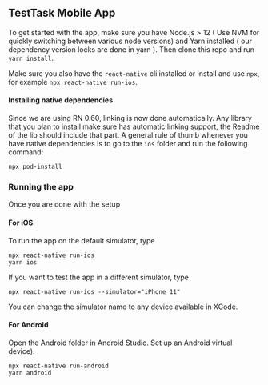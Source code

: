 ## TestTask Mobile App

To get started with the app, make sure you have Node.js > 12 ( Use NVM for quickly switching between various node versions) and Yarn installed ( our dependency version locks are done in yarn ). Then clone this repo and run `yarn install`.

Make sure you also have the `react-native` cli installed or install and use `npx`, for example `npx react-native run-ios`.

#### Installing native dependencies

Since we are using RN 0.60, linking is now done automatically. Any library that you plan to install make sure has automatic linking support, the Readme of the lib should include that part. A general rule of thumb whenever you have native dependencies is to go to the `ios` folder and run the following command:

```
npx pod-install
```

### Running the app

Once you are done with the setup

#### For iOS

To run the app on the default simulator, type

```
npx react-native run-ios
yarn ios
```

If you want to test the app in a different simulator, type

```
npx react-native run-ios --simulator="iPhone 11"
```

You can change the simulator name to any device available in XCode.

#### For Android

Open the Android folder in Android Studio. Set up an Android virtual device).

```
npx react-native run-android
yarn android
```

